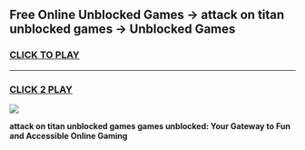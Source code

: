 
## Free Online Unblocked Games → attack on titan unblocked games → Unblocked Games
<h3>
<a href="https://premium.freeplayer.one?title=attack_on_titan_unblocked_games&ref=21F">CLICK TO PLAY</a></h3>
<hr>

<h3>
<a href="https://premium.freeplayer.one?title=attack_on_titan_unblocked_games&ref=21F">CLICK 2 PLAY</a>
  
</h3>

<a href="https://premium.freeplayer.one?title=attack_on_titan_unblocked_games&ref=21F/"><img src="https://clearcache.store/games.png"></a>


**attack on titan unblocked games games unblocked: Your Gateway to Fun and Accessible Online Gaming**
